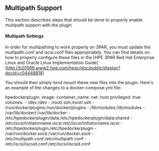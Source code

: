 ## Multipath Support

This section describes steps that should be done to properly enable multipath support with the plugin

#### Multipath Settings

In order for multipathing to work properly on 3PAR, you must update the multipath.conf and iscsi.conf files appropriately. You can find details on how to properly configure these files in the [HPE 3PAR Red Hat Enterprise Linux and Oracle Linux Implementation Guide] (http://h20566.www2.hpe.com/hpsc/doc/public/display?docId=c04448818).

You should then simply bind mount these new files into the plugin. Here's an example of the changes to a docker-compose.yml file:

hpedockerplugin:
   image: <plugin-image-name>
   container_name: <container-name>
   net: host
   privileged: true
   volumes:
      - /dev:/dev
      - /root/.ssh:/root/.ssh
      - /run/docker/plugins:/run/docker/plugins
      - /lib/modules:/lib/modules
      - /var/lib/docker/:/var/lib/docker
      - /etc/hpedockerplugin/data:/etc/hpedockerplugin/data:shared
      - /etc/iscsi/initiatorname.iscsi:/etc/iscsi/initiatorname.iscsi
      - /etc/hpedockerplugin:/etc/hpedockerplugin
      - /var/run/docker.sock:/var/run/docker.sock
      - /etc/multipath.conf:/etc/multipath.conf
      - /etc/iscsi/iscsid.conf:/etc/iscsi/iscsid.conf

